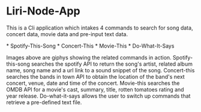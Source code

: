 # Liri-Node-App
This is a Cli application which intakes 4 commands to search for song data, concert data, movie data and pre-input text data.

*[](assets/images/command-1.gif) Spotify-This-Song
*[](assets/images/command-2.gif) Concert-This
*[](assets/images/command-3.gif) Movie-This
*[](assets/images/command-4.gif) Do-What-It-Says

Images above are giphys showing the related commands in action. Spotify-this-song searches the spotify API to return the song's artist, related album name, song name and a url link to a sound snippet of the song. Concert-this searches the bands in town API to obtain the location of the band's next concert, venue, date and time of the concert. Movie-this searches the OMDB API for a movie's cast, summary, title, rotten tomatoes rating and year release. Do-what-it-says allows the user to switch up commands that retrieve a pre-defined text file. 





